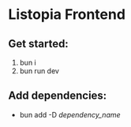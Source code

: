 # Listopia Frontend

## Get started:

1. bun i
2. bun run dev

## Add dependencies:

- bun add -D _dependency_name_
